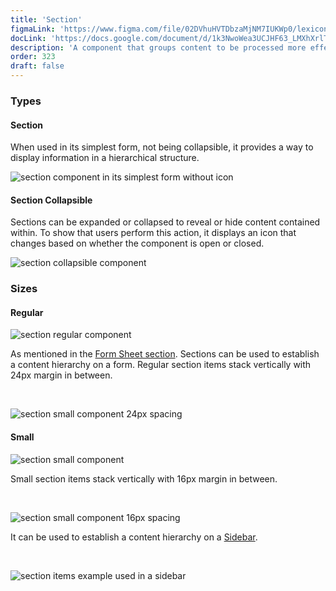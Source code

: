 ```yaml
---
title: 'Section'
figmaLink: 'https://www.figma.com/file/02DVhuHVTDbzaMjNM7IUKWp0/lexicon?node-id=124%3A537'
docLink: 'https://docs.google.com/document/d/1k3NwoWea3UCJHF63_LMXhXrlTdp58O0GzUJnBLuqn8s/'
description: 'A component that groups content to be processed more effectively.'
order: 323
draft: false
---
```



### Types

#### Section

When used in its simplest form, not being collapsible, it provides a way to display information in a hierarchical structure.

![section component in its simplest form without icon](/images/lexicon/Section_01.jpg)

#### Section Collapsible

Sections can be expanded or collapsed to reveal or hide content contained within. To show that users perform this action, it displays an icon that changes based on whether the component is open or closed.

![section collapsible component](/images/lexicon/Section_Collapsable.jpg)


### Sizes

#### Regular


![section regular component](/images/lexicon/Section_Regular.jpg)

As mentioned in the [Form Sheet section](../../core-components/forms/forms-sheet). Sections can be used to establish a content hierarchy on a form. Regular section items stack vertically with 24px margin in between.

<br/>

![section small component 24px spacing](/images/lexicon/Section_Spacing_02.jpg)


#### Small

![section small component](/images/lexicon/Section_Small.jpg)

Small section items stack vertically with 16px margin in between.

<br/>

![section small component 16px spacing](/images/lexicon/Section_Spacing_01.jpg)

It can be used to establish a content hierarchy on a [Sidebar](../../core-components/forms/sidebar).

<br/>

![section items example used in a sidebar](/images/lexicon/Section_Sidebar.jpg)